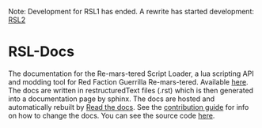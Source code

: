 Note: Development for RSL1 has ended. A rewrite has started development: [RSL2](https://github.com/rsl-dev/RSL2)

# RSL-Docs
The documentation for the Re-mars-tered Script Loader, a lua scripting API and modding tool for Red Faction Guerrilla Re-mars-tered. Available [here](https://rsl.readthedocs.io/en/latest/). The docs are written in restructuredText files (.rst) which is then generated into a documentation page by sphinx. The docs are hosted and automatically rebuilt by [Read the docs](https://readthedocs.org/). See the [contribution guide](https://rsl.readthedocs.io/en/latest/Contributing.html) for info on how to change the docs. You can see the source code [here](https://github.com/rsl-dev/RSL).
